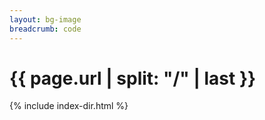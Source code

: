 ```yaml
---
layout: bg-image
breadcrumb: code
---
```

# {{ page.url | split: "/" | last }}

{% include index-dir.html %}

